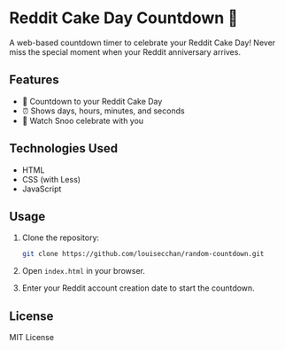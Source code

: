 # Reddit Cake Day Countdown 🧁

A web-based countdown timer to celebrate your Reddit Cake Day! Never miss the special moment when your Reddit anniversary arrives.

## Features

* 🎂 Countdown to your Reddit Cake Day
* ⏰ Shows days, hours, minutes, and seconds
* 🎉 Watch Snoo celebrate with you

## Technologies Used

* HTML
* CSS (with Less)
* JavaScript

## Usage

1. Clone the repository:

   ```bash
   git clone https://github.com/louisecchan/random-countdown.git
   ```

2. Open `index.html` in your browser.

3. Enter your Reddit account creation date to start the countdown.

## License

MIT License
